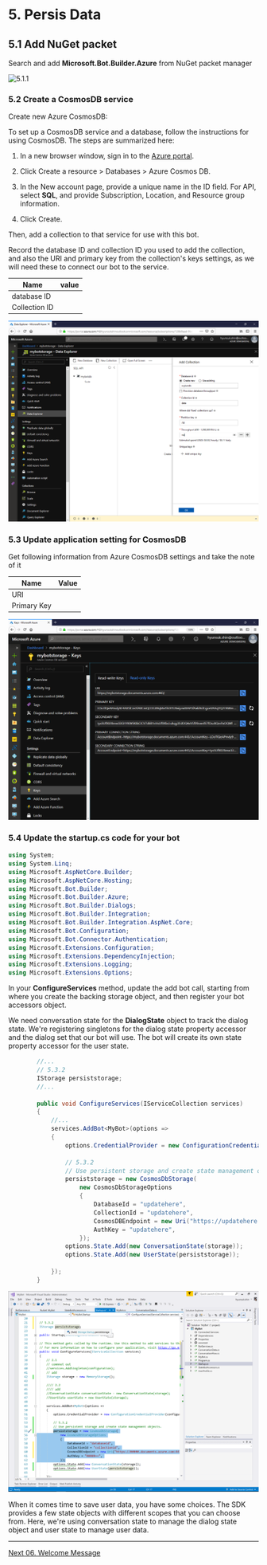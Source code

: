 # 5. Persis Data

## 5.1 Add NuGet packet

Search and add __Microsoft.Bot.Builder.Azure__ from NuGet packet manager

![5.1.1](./images/5.1.1.png)

### 5.2 Create a CosmosDB service

Create new Azure CosmosDB:

To set up a CosmosDB service and a database, follow the instructions for using CosmosDB. The steps are summarized here:

1. In a new browser window, sign in to the [Azure portal](https://portal.azure.com).

1. Click Create a resource > Databases > Azure Cosmos DB.

1. In the New account page, provide a unique name in the ID field. For API, select __SQL__, and provide Subscription, Location, and Resource group information.

1. Click Create.

Then, add a collection to that service for use with this bot.

Record the database ID and collection ID you used to add the collection, and also the URI and primary key from the collection's keys settings, as we will need these to connect our bot to the service.

|Name|value|
|---|---|
|database ID||
|Collection ID||

![5.2.1](./images/5.2.1.png)

### 5.3 Update application setting for CosmosDB

Get following information from Azure CosmosDB settings and take the note of it

|Name|Value|
|---|---|
|URI||
|Primary Key||

![5.3.1](./images/5.3.1.png)

### 5.4 Update the startup.cs code for your bot

```C#
using System;
using System.Linq;
using Microsoft.AspNetCore.Builder;
using Microsoft.AspNetCore.Hosting;
using Microsoft.Bot.Builder;
using Microsoft.Bot.Builder.Azure;
using Microsoft.Bot.Builder.Dialogs;
using Microsoft.Bot.Builder.Integration;
using Microsoft.Bot.Builder.Integration.AspNet.Core;
using Microsoft.Bot.Configuration;
using Microsoft.Bot.Connector.Authentication;
using Microsoft.Extensions.Configuration;
using Microsoft.Extensions.DependencyInjection;
using Microsoft.Extensions.Logging;
using Microsoft.Extensions.Options;
```

In your __ConfigureServices__ method, update the add bot call, starting from where you create the backing storage object, and then register your bot accessors object.

We need conversation state for the __DialogState__ object to track the dialog state. We're registering singletons for the dialog state property accessor and the dialog set that our bot will use. The bot will create its own state property accessor for the user state.

```C#
        //...
        // 5.3.2
        IStorage persiststorage;
        //...
        
        public void ConfigureServices(IServiceCollection services)
        {
            //...
            services.AddBot<MyBot>(options =>
            {
                options.CredentialProvider = new ConfigurationCredentialProvider(configuration);
                
                // 5.3.2
                // Use persistent storage and create state management objects.
                persiststorage = new CosmosDbStorage(
                    new CosmosDbStorageOptions
                    {
                        DatabaseId = "updatehere",
                        CollectionId = "updatehere",
                        CosmosDBEndpoint = new Uri("https://updatehere.documents.azure.com:443/"),
                        AuthKey = "updatehere",
                    });
                options.State.Add(new ConversationState(storage));
                options.State.Add(new UserState(persiststorage));

            });
        }
```

![5.3.2](./images/5.3.2.png)

When it comes time to save user data, you have some choices. The SDK provides a few state objects with different scopes that you can choose from. Here, we're using conversation state to manage the dialog state object and user state to manage user data.

---

[Next 06. Welcome Message](./06.WelcomeMessage.md)